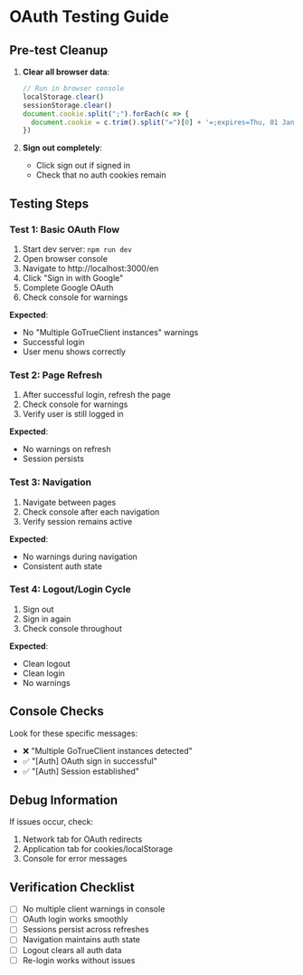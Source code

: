 # OAuth Testing Guide

## Pre-test Cleanup

1. **Clear all browser data**:
   ```javascript
   // Run in browser console
   localStorage.clear()
   sessionStorage.clear()
   document.cookie.split(";").forEach(c => {
     document.cookie = c.trim().split("=")[0] + '=;expires=Thu, 01 Jan 1970 00:00:00 UTC;path=/;'
   })
   ```

2. **Sign out completely**:
   - Click sign out if signed in
   - Check that no auth cookies remain

## Testing Steps

### Test 1: Basic OAuth Flow
1. Start dev server: `npm run dev`
2. Open browser console
3. Navigate to http://localhost:3000/en
4. Click "Sign in with Google"
5. Complete Google OAuth
6. Check console for warnings

**Expected**: 
- No "Multiple GoTrueClient instances" warnings
- Successful login
- User menu shows correctly

### Test 2: Page Refresh
1. After successful login, refresh the page
2. Check console for warnings
3. Verify user is still logged in

**Expected**:
- No warnings on refresh
- Session persists

### Test 3: Navigation
1. Navigate between pages
2. Check console after each navigation
3. Verify session remains active

**Expected**:
- No warnings during navigation
- Consistent auth state

### Test 4: Logout/Login Cycle
1. Sign out
2. Sign in again
3. Check console throughout

**Expected**:
- Clean logout
- Clean login
- No warnings

## Console Checks

Look for these specific messages:
- ❌ "Multiple GoTrueClient instances detected"
- ✅ "[Auth] OAuth sign in successful"
- ✅ "[Auth] Session established"

## Debug Information

If issues occur, check:
1. Network tab for OAuth redirects
2. Application tab for cookies/localStorage
3. Console for error messages

## Verification Checklist

- [ ] No multiple client warnings in console
- [ ] OAuth login works smoothly
- [ ] Sessions persist across refreshes
- [ ] Navigation maintains auth state
- [ ] Logout clears all auth data
- [ ] Re-login works without issues